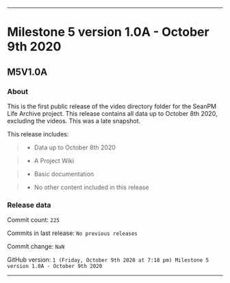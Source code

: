 
***

# Milestone 5 version 1.0A - October 9th 2020

## M5V1.0A

### About

This is the first public release of the video directory folder for the SeanPM Life Archive project. This release contains all data up to October 8th 2020, excluding the videos. This was a late snapshot.

This release includes:

> * Data up to October 8th 2020

> * A Project Wiki

> * Basic documentation

> * No other content included in this release

### Release data

Commit count: `225`

Commits in last release: `No previous releases`

Commit change: `NaN`

GitHub version: `1 (Friday, October 9th 2020 at 7:18 pm) Milestone 5 version 1.0A - October 9th 2020`

***
